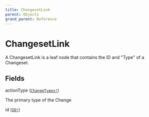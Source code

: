 ```yaml
---
title: ChangesetLink
parent: Objects
grand_parent: Reference
---
```


# ChangesetLink

A ChangesetLink is a leaf node that contains the ID and "Type" of a
Changeset.

## Fields

<div class="field-entry ">
  <span id="action_type" class="field-name anchored">actionType (<code><a href="/docs/reference/enum/change_types">ChangeTypes!</a></code>)</span>

  <div class="description-wrapper">
   <p>The primary type of the Change</p>

  </div>
</div>

<div class="field-entry ">
  <span id="id" class="field-name anchored">id (<code><a href="/docs/reference/scalar/id">ID!</a></code>)</span>

  <div class="description-wrapper">

  </div>
</div>

